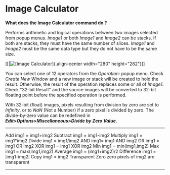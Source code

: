 # Image Calculator

**What does the Image Calculator command do ?**

Performs arithmetic and logical operations between two images selected
from popup menus. *Image1* or both *Image1* and *Image2* can be stacks.
If both are stacks, they must have the same number of slices. *Image1*
and *Image2* must be the same data type but they do not have to be the
same size.

\[\[\|![\[Image
Calculator\]](http://rsb.info.nih.gov/ij/docs/images/calculator.jpg){.align-center
width="280" height="282"}\]\]

You can select one of 12 operators from the *Operation:* popup menu.
Check *Create New Window* and a new image or stack will be created to
hold the result. Otherwise, the result of the operation replaces some or
all of *Image1*. Check \"32-bit Result\" and the source images will be
converted to 32-bit floating point before the specified operation is
performed.

With 32-bit (float) images, pixels resulting from division by zero are
set to *Infinity*, or to *NaN* (Not a Number) if a zero pixel is divided
by zero. The divide-by-zero value can be redefined in
***Edit\>Options\>Miscellaneous\>Divide by Zero Value***.

  ----------------------- --------------------------------
  Add                     img1 = img1+img2
  Subtract                img1 = img1-img2
  Multiply                img1 = img1\*img2
  Divide                  img1 = img1/img2
  AND                     img1= img1 AND img2
  OR                      img1 = img1 OR img2
  XOR                     img1 = img1 XOR img2
  Min                     img1 = min(img1,img2)
  Max                     img1 = max(img1,img2)
  Average                 img1 = (img1+img2)/2
  Difference              img1 = ¦img1-img2¦
  Copy                    img1 = img2
  Transparent Zero zero   pixels of img2 are transparent
  ----------------------- --------------------------------
